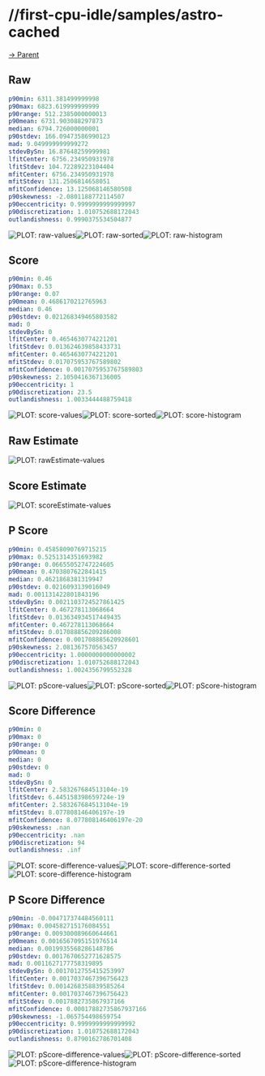 
# //first-cpu-idle/samples/astro-cached

[→ Parent](../..)


## Raw


```yaml
p90min: 6311.381499999998
p90max: 6823.619999999999
p90range: 512.2385000000013
p90mean: 6731.903088297873
median: 6794.726000000001
p90stdev: 166.09473586990123
mad: 9.049999999999272
stdevBySn: 16.87648259999981
lfitCenter: 6756.234950931978
lfitStdev: 104.72289223104404
mfitCenter: 6756.234950931978
mfitStdev: 131.2506814658051
mfitConfidence: 13.125068146580508
p90skewness: -2.0801188772114507
p90eccentricity: 0.9999999999999997
p90discretization: 1.010752688172043
outlandishness: 0.9990375534504877

```

![PLOT: raw-values](./raw/values.svg)![PLOT: raw-sorted](./raw/sorted.svg)![PLOT: raw-histogram](./raw/histogram.svg)
## Score


```yaml
p90min: 0.46
p90max: 0.53
p90range: 0.07
p90mean: 0.4686170212765963
median: 0.46
p90stdev: 0.021268349465803582
mad: 0
stdevBySn: 0
lfitCenter: 0.4654630774221201
lfitStdev: 0.013624639858433731
mfitCenter: 0.4654630774221201
mfitStdev: 0.017075953767589802
mfitConfidence: 0.0017075953767589803
p90skewness: 2.1050416367136005
p90eccentricity: 1
p90discretization: 23.5
outlandishness: 1.0033444488759418

```

![PLOT: score-values](./score/values.svg)![PLOT: score-sorted](./score/sorted.svg)![PLOT: score-histogram](./score/histogram.svg)
## Raw Estimate

![PLOT: rawEstimate-values](./rawEstimate/values.svg)
## Score Estimate

![PLOT: scoreEstimate-values](./scoreEstimate/values.svg)
## P Score


```yaml
p90min: 0.45858090769715215
p90max: 0.5251314351693982
p90range: 0.06655052747224605
p90mean: 0.4703807622841415
median: 0.4621868381319947
p90stdev: 0.0216093139016049
mad: 0.001131422801843196
stdevBySn: 0.0021103724527861425
lfitCenter: 0.467278113068664
lfitStdev: 0.013634934517449435
mfitCenter: 0.467278113068664
mfitStdev: 0.017088856209286008
mfitConfidence: 0.001708885620928601
p90skewness: 2.081367570563457
p90eccentricity: 1.0000000000000002
p90discretization: 1.010752688172043
outlandishness: 1.0024356799552328

```

![PLOT: pScore-values](./pScore/values.svg)![PLOT: pScore-sorted](./pScore/sorted.svg)![PLOT: pScore-histogram](./pScore/histogram.svg)
## Score Difference


```yaml
p90min: 0
p90max: 0
p90range: 0
p90mean: 0
median: 0
p90stdev: 0
mad: 0
stdevBySn: 0
lfitCenter: 2.583267684513104e-19
lfitStdev: 6.445158398659724e-19
mfitCenter: 2.583267684513104e-19
mfitStdev: 8.077808146406197e-19
mfitConfidence: 8.077808146406197e-20
p90skewness: .nan
p90eccentricity: .nan
p90discretization: 94
outlandishness: .inf

```

![PLOT: score-difference-values](./score-difference/values.svg)![PLOT: score-difference-sorted](./score-difference/sorted.svg)![PLOT: score-difference-histogram](./score-difference/histogram.svg)
## P Score Difference


```yaml
p90min: -0.004717374484560111
p90max: 0.004582715176084551
p90range: 0.009300089660644661
p90mean: 0.0016567095151976514
median: 0.0019935568286148786
p90stdev: 0.0017670652771628575
mad: 0.0011627177758319895
stdevBySn: 0.0017012755415253997
lfitCenter: 0.0017037467396756423
lfitStdev: 0.0014268358839585264
mfitCenter: 0.0017037467396756423
mfitStdev: 0.0017882735867937166
mfitConfidence: 0.00017882735867937166
p90skewness: -1.065754498659754
p90eccentricity: 0.9999999999999992
p90discretization: 1.010752688172043
outlandishness: 0.8790162786701408

```

![PLOT: pScore-difference-values](./pScore-difference/values.svg)![PLOT: pScore-difference-sorted](./pScore-difference/sorted.svg)![PLOT: pScore-difference-histogram](./pScore-difference/histogram.svg)